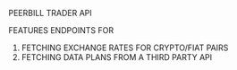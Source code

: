 PEERBILL TRADER API

FEATURES ENDPOINTS FOR
1. FETCHING EXCHANGE RATES FOR CRYPTO/FIAT PAIRS
2. FETCHING DATA PLANS FROM A THIRD PARTY API